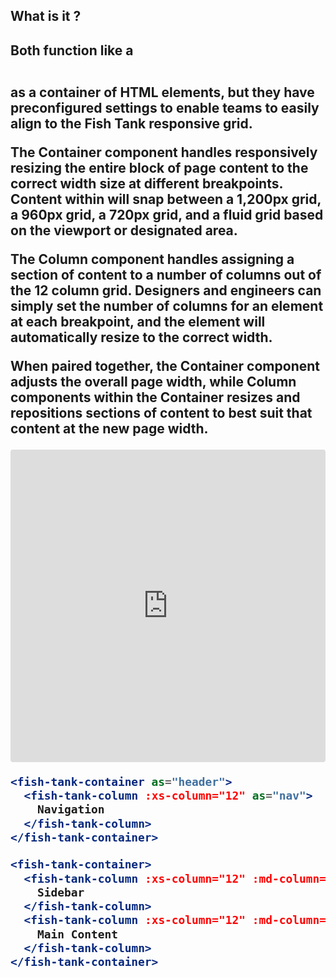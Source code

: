 <h2>What is it ?<h2>
<p>Both function like a <pre><div></pre> as a container of HTML elements, but they have preconfigured settings to enable teams to easily align to the Fish Tank responsive grid.

<p>The Container component handles responsively resizing the entire block of page content to the correct width size at different breakpoints. Content within will snap between a 1,200px grid, a 960px grid, a 720px grid, and a fluid grid based on the viewport or designated area.</p>

<p>The Column component handles assigning a section of content to a number of columns out of the 12 column grid. Designers and engineers can simply set the number of columns for an element at each breakpoint, and the element will automatically resize to the correct width.</p>

<p>When paired together, the Container component adjusts the overall page width, while Column components within the Container resizes and repositions sections of content to best suit that content at the new page width.</p>

<iframe src="https://codesandbox.io/embed/vue-template-hdt25?fontsize=14" title="@fishtank/container & &fishtank/column" allow="geolocation; microphone; camera; midi; vr; accelerometer; gyroscope; payment; ambient-light-sensor; encrypted-media" style="width:100%; height:500px; border:0; border-radius: 4px; overflow:hidden;" sandbox="allow-modals allow-forms allow-popups allow-scripts allow-same-origin"></iframe>

```jsx
<fish-tank-container as="header">
  <fish-tank-column :xs-column="12" as="nav">
    Navigation 
  </fish-tank-column>
</fish-tank-container>

<fish-tank-container>
  <fish-tank-column :xs-column="12" :md-column="3" as="aside">
    Sidebar 
  </fish-tank-column>
  <fish-tank-column :xs-column="12" :md-column="3" as="main">
    Main Content 
  </fish-tank-column>
</fish-tank-container>
```